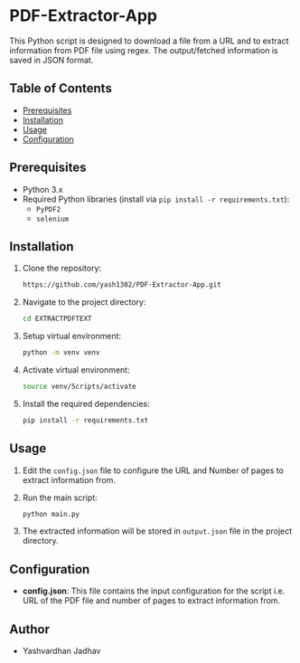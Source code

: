  # PDF-Extractor-App

This Python script is designed to download a file from a URL and to extract information from PDF file using regex. The output/fetched information is saved in JSON format.

## Table of Contents

- [Prerequisites](#prerequisites)
- [Installation](#installation)
- [Usage](#usage)
- [Configuration](#configuration)

## Prerequisites

- Python 3.x
- Required Python libraries (install via `pip install -r requirements.txt`):
  - `PyPDF2`
  - `selenium`

## Installation

1. Clone the repository:

   ```bash
   https://github.com/yash1302/PDF-Extractor-App.git
   ```

2. Navigate to the project directory:

   ```bash
   cd EXTRACTPDFTEXT
   ```
3. Setup virtual environment:
   ```bash
   python -m venv venv
   ```
4. Activate virtual environment:
   ```bash
   source venv/Scripts/activate
   ```
   
6. Install the required dependencies:

   ```bash
   pip install -r requirements.txt
   ```

## Usage

1. Edit the `config.json` file to configure the URL and Number of pages to extract information from.

2. Run the main script:

   ```bash
   python main.py
   ```

3. The extracted information will be stored in `output.json` file in the project directory.

## Configuration

- **config.json**: This file contains the input configuration for the script i.e. URL of the PDF file and number of pages to extract information from.

## Author
- Yashvardhan Jadhav


